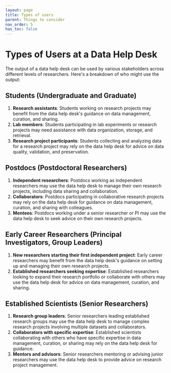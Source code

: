 ```yaml
---
layout: page
title: Types of users
parent: Things to consider
nav_order: 5
has_toc: false
---
```


# Types of Users at a Data Help Desk

The output of a data help desk can be used by various stakeholders across
different levels of researchers. Here's a breakdown of who might use the output:

## Students (Undergraduate and Graduate)

1. **Research assistants**: Students working on research projects may benefit
   from the data help desk's guidance on data management, curation, and sharing.
2. **Lab members**: Students participating in lab experiments or research
   projects may need assistance with data organization, storage, and retrieval.
3. **Research project participants**: Students collecting and analyzing data for
   a research project may rely on the data help desk for advice on data quality,
   validation, and preservation.

## Postdocs (Postdoctoral Researchers)

1. **Independent researchers**: Postdocs working as independent researchers may
   use the data help desk to manage their own research projects, including data
   sharing and collaboration.
2. **Collaborators**: Postdocs participating in collaborative research projects
   may rely on the data help desk for guidance on data management, curation, and
   sharing with colleagues.
3. **Mentees**: Postdocs working under a senior researcher or PI may use the
   data help desk to seek advice on their own research projects.

## Early Career Researchers (Principal Investigators, Group Leaders)

1. **New researchers starting their first independent project**: Early career
   researchers may benefit from the data help desk's guidance on setting up and
   managing their own research projects.
2. **Established researchers seeking expertise**: Established researchers
   looking to expand their research portfolio or collaborate with others may use
   the data help desk for advice on data management, curation, and sharing.

## Established Scientists (Senior Researchers)

1. **Research group leaders**: Senior researchers leading established research
   groups may use the data help desk to manage complex research projects
   involving multiple datasets and collaborators.
2. **Collaborators with specific expertise**: Established scientists
   collaborating with others who have specific expertise in data management,
   curation, or sharing may rely on the data help desk for guidance.
3. **Mentors and advisors**: Senior researchers mentoring or advising junior
   researchers may use the data help desk to provide advice on research project
   management.
